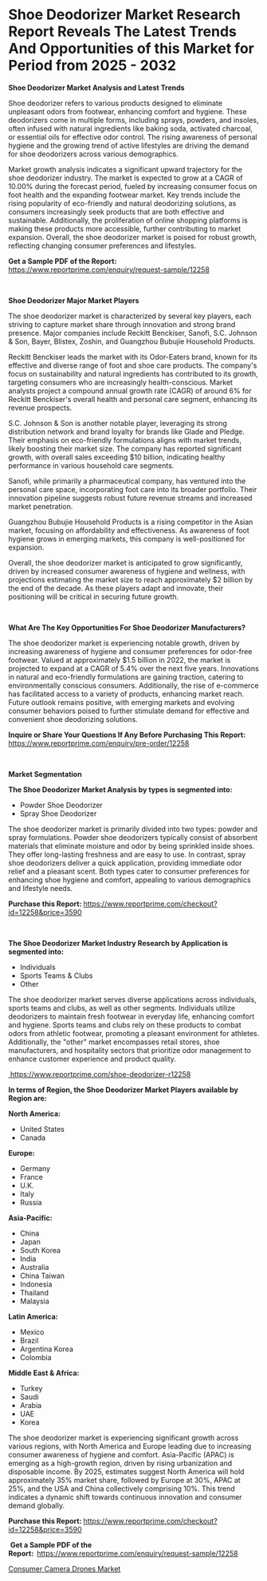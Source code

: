 <p><h1>Shoe Deodorizer Market Research Report Reveals The Latest Trends And Opportunities of this Market for Period from 2025 - 2032</h1></p><p><strong>Shoe Deodorizer Market Analysis and Latest Trends</strong></p>
<p><p>Shoe deodorizer refers to various products designed to eliminate unpleasant odors from footwear, enhancing comfort and hygiene. These deodorizers come in multiple forms, including sprays, powders, and insoles, often infused with natural ingredients like baking soda, activated charcoal, or essential oils for effective odor control. The rising awareness of personal hygiene and the growing trend of active lifestyles are driving the demand for shoe deodorizers across various demographics. </p><p>Market growth analysis indicates a significant upward trajectory for the shoe deodorizer industry. The market is expected to grow at a CAGR of 10.00% during the forecast period, fueled by increasing consumer focus on foot health and the expanding footwear market. Key trends include the rising popularity of eco-friendly and natural deodorizing solutions, as consumers increasingly seek products that are both effective and sustainable. Additionally, the proliferation of online shopping platforms is making these products more accessible, further contributing to market expansion. Overall, the shoe deodorizer market is poised for robust growth, reflecting changing consumer preferences and lifestyles.</p></p>
<p><strong>Get a Sample PDF of the Report:&nbsp;</strong> <a href="https://www.reportprime.com/enquiry/request-sample/12258?utm_campaign=2535&utm_medium=2&utm_source=Github&utm_content=ia&utm_term=18032025&utm_id=shoe-deodorizer">https://www.reportprime.com/enquiry/request-sample/12258</a></p>
<p>&nbsp;</p>
<p><strong>Shoe Deodorizer Major Market Players</strong></p>
<p><p>The shoe deodorizer market is characterized by several key players, each striving to capture market share through innovation and strong brand presence. Major companies include Reckitt Benckiser, Sanofi, S.C. Johnson & Son, Bayer, Blistex, Zoshin, and Guangzhou Bubujie Household Products.</p><p>Reckitt Benckiser leads the market with its Odor-Eaters brand, known for its effective and diverse range of foot and shoe care products. The company's focus on sustainability and natural ingredients has contributed to its growth, targeting consumers who are increasingly health-conscious. Market analysts project a compound annual growth rate (CAGR) of around 6% for Reckitt Benckiser's overall health and personal care segment, enhancing its revenue prospects.</p><p>S.C. Johnson & Son is another notable player, leveraging its strong distribution network and brand loyalty for brands like Glade and Pledge. Their emphasis on eco-friendly formulations aligns with market trends, likely boosting their market size. The company has reported significant growth, with overall sales exceeding $10 billion, indicating healthy performance in various household care segments.</p><p>Sanofi, while primarily a pharmaceutical company, has ventured into the personal care space, incorporating foot care into its broader portfolio. Their innovation pipeline suggests robust future revenue streams and increased market penetration.</p><p>Guangzhou Bubujie Household Products is a rising competitor in the Asian market, focusing on affordability and effectiveness. As awareness of foot hygiene grows in emerging markets, this company is well-positioned for expansion.</p><p>Overall, the shoe deodorizer market is anticipated to grow significantly, driven by increased consumer awareness of hygiene and wellness, with projections estimating the market size to reach approximately $2 billion by the end of the decade. As these players adapt and innovate, their positioning will be critical in securing future growth.</p></p>
<p>&nbsp;</p>
<p><strong>What Are The Key Opportunities For Shoe Deodorizer Manufacturers?</strong></p>
<p><p>The shoe deodorizer market is experiencing notable growth, driven by increasing awareness of hygiene and consumer preferences for odor-free footwear. Valued at approximately $1.5 billion in 2022, the market is projected to expand at a CAGR of 5.4% over the next five years. Innovations in natural and eco-friendly formulations are gaining traction, catering to environmentally conscious consumers. Additionally, the rise of e-commerce has facilitated access to a variety of products, enhancing market reach. Future outlook remains positive, with emerging markets and evolving consumer behaviors poised to further stimulate demand for effective and convenient shoe deodorizing solutions.</p></p>
<p><strong>Inquire or Share Your Questions If Any Before Purchasing This Report:</strong> <a href="https://www.reportprime.com/enquiry/pre-order/12258?utm_campaign=2535&utm_medium=2&utm_source=Github&utm_content=ia&utm_term=18032025&utm_id=shoe-deodorizer">https://www.reportprime.com/enquiry/pre-order/12258</a></p>
<p>&nbsp;</p>
<p><strong>Market Segmentation</strong></p>
<p><strong>The Shoe Deodorizer Market Analysis by types is segmented into:</strong></p>
<p><ul><li>Powder Shoe Deodorizer</li><li>Spray Shoe Deodorizer</li></ul></p>
<p><p>The shoe deodorizer market is primarily divided into two types: powder and spray formulations. Powder shoe deodorizers typically consist of absorbent materials that eliminate moisture and odor by being sprinkled inside shoes. They offer long-lasting freshness and are easy to use. In contrast, spray shoe deodorizers deliver a quick application, providing immediate odor relief and a pleasant scent. Both types cater to consumer preferences for enhancing shoe hygiene and comfort, appealing to various demographics and lifestyle needs.</p></p>
<p><strong>Purchase this Report:&nbsp;</strong><a href="https://www.reportprime.com/checkout?id=12258&price=3590&utm_campaign=2535&utm_medium=2&utm_source=Github&utm_content=ia&utm_term=18032025&utm_id=shoe-deodorizer">https://www.reportprime.com/checkout?id=12258&price=3590</a></p>
<p>&nbsp;</p>
<p><strong>The Shoe Deodorizer Market Industry Research by Application is segmented into:</strong></p>
<p><ul><li>Individuals</li><li>Sports Teams & Clubs</li><li>Other</li></ul></p>
<p><p>The shoe deodorizer market serves diverse applications across individuals, sports teams and clubs, as well as other segments. Individuals utilize deodorizers to maintain fresh footwear in everyday life, enhancing comfort and hygiene. Sports teams and clubs rely on these products to combat odors from athletic footwear, promoting a pleasant environment for athletes. Additionally, the "other" market encompasses retail stores, shoe manufacturers, and hospitality sectors that prioritize odor management to enhance customer experience and product quality.</p></p>
<p><a href="https://www.reportprime.com/shoe-deodorizer-r12258?utm_campaign=2535&utm_medium=2&utm_source=Github&utm_content=ia&utm_term=18032025&utm_id=shoe-deodorizer">&nbsp;https://www.reportprime.com/shoe-deodorizer-r12258</a></p>
<p><strong>In terms of Region, the Shoe Deodorizer Market Players available by Region are:</strong></p>
<p>
    <p> <strong> North America: </strong>
        <ul>
            <li>United States</li>
            <li>Canada</li>
        </ul>
        </p> 
    <p> <strong> Europe: </strong>
        <ul>
            <li>Germany</li>
            <li>France</li>
            <li>U.K.</li>
            <li>Italy</li>
            <li>Russia</li>
        </ul>
        </p> 
    <p> <strong> Asia-Pacific: </strong>
        <ul>
            <li>China</li>
            <li>Japan</li>
            <li>South Korea</li>
            <li>India</li>
            <li>Australia</li>
            <li>China Taiwan</li>
            <li>Indonesia</li>
            <li>Thailand</li>
            <li>Malaysia</li>
        </ul>
        </p> 
    <p> <strong> Latin America: </strong>
        <ul>
            <li>Mexico</li>
            <li>Brazil</li>
            <li>Argentina Korea</li>
            <li>Colombia</li>
        </ul>
        </p> 
    <p> <strong> Middle East & Africa: </strong>
        <ul>
            <li>Turkey</li>
            <li>Saudi</li>
            <li>Arabia</li>
            <li>UAE</li>
            <li>Korea</li>
        </ul>
    </p>
    </p>
<p><p>The shoe deodorizer market is experiencing significant growth across various regions, with North America and Europe leading due to increasing consumer awareness of hygiene and comfort. Asia-Pacific (APAC) is emerging as a high-growth region, driven by rising urbanization and disposable income. By 2025, estimates suggest North America will hold approximately 35% market share, followed by Europe at 30%, APAC at 25%, and the USA and China collectively comprising 10%. This trend indicates a dynamic shift towards continuous innovation and consumer demand globally.</p></p>
<p><strong>Purchase this Report: </strong><a href="https://www.reportprime.com/checkout?id=12258&price=3590&utm_campaign=2535&utm_medium=2&utm_source=Github&utm_content=ia&utm_term=18032025&utm_id=shoe-deodorizer">https://www.reportprime.com/checkout?id=12258&price=3590</a></p>
<p>&nbsp;<strong>Get a Sample PDF of the Report:&nbsp;&nbsp;</strong><a href="https://www.reportprime.com/enquiry/request-sample/12258?utm_campaign=2535&utm_medium=2&utm_source=Github&utm_content=ia&utm_term=18032025&utm_id=shoe-deodorizer">https://www.reportprime.com/enquiry/request-sample/12258</a></p>
<p><strong></strong></p>
<p><p><a href="https://github.com/sherikacas30/Market-Research-Report-List-1/blob/main/consumer-camera-drones-market.md?utm_campaign=2535&utm_medium=2&utm_source=Github&utm_content=ia&utm_term=18032025&utm_id=shoe-deodorizer">Consumer Camera Drones Market</a></p></p>